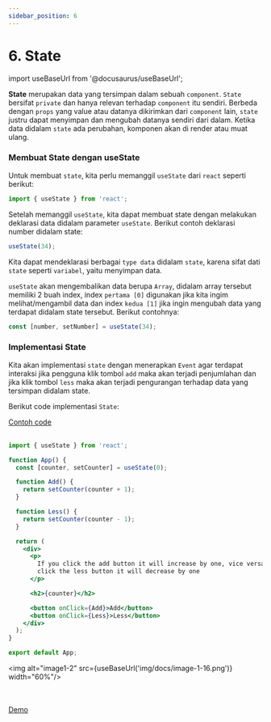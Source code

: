 ```yaml
---
sidebar_position: 6
---
```


# 6. State

import useBaseUrl from '@docusaurus/useBaseUrl';

**State** merupakan data yang tersimpan dalam sebuah `component`. `State` bersifat `private` dan hanya relevan terhadap `component` itu sendiri. Berbeda dengan `props` yang value atau datanya dikirimkan dari `component` lain, `state` justru dapat menyimpan dan mengubah datanya sendiri dari dalam. Ketika data didalam `state` ada perubahan, komponen akan di render atau muat ulang.

### Membuat State dengan useState

Untuk membuat `state`, kita perlu memanggil `useState` dari `react` seperti berikut:

```jsx
import { useState } from 'react';
```

Setelah memanggil `useState`, kita dapat membuat state dengan melakukan deklarasi data didalam parameter `useState`. Berikut contoh deklarasi number didalam state:

```jsx
useState(34);
```

Kita dapat mendeklarasi berbagai `type data` didalam `state`, karena sifat dati `state` seperti `variabel`, yaitu menyimpan data.

`useState` akan mengembalikan data berupa `Array`, didalam array tersebut memiliki 2 buah index, index `pertama [0]` digunakan jika kita ingim melihat/mengambil data dan index `kedua [1]` jika ingin mengubah data yang terdapat didalam state tersebut. Berikut contohnya:

```jsx
const [number, setNumber] = useState(34);
```

### Implementasi State

Kita akan implementasi `state` dengan menerapkan `Event` agar terdapat interaksi jika pengguna klik tombol `add` maka akan terjadi penjumlahan dan jika klik tombol `less` maka akan terjadi pengurangan terhadap data yang tersimpan didalam state.

Berikut code implementasi `State`:

<a class="btn-example-code" href="https://github.com/demo-dumbways/ebook-code-results-stage-2/blob/8-frontend-react-js-fundamental/src/App.js">
Contoh code
</a>

<br />
<br />

```jsx {1,4,6-8,10-12,21,23,24} title=App.js
import { useState } from 'react';

function App() {
  const [counter, setCounter] = useState(0);

  function Add() {
    return setCounter(counter + 1);
  }

  function Less() {
    return setCounter(counter - 1);
  }

  return (
    <div>
      <p>
        If you click the add button it will increase by one, vice versa if you
        click the less button it will decrease by one
      </p>

      <h2>{counter}</h2>

      <button onClick={Add}>Add</button>
      <button onClick={Less}>Less</button>
    </div>
  );
}

export default App;
```

<img alt="image1-2" src={useBaseUrl('img/docs/image-1-16.png')} width="60%"/>

<br />
<br />

<div>
<a class="btn-demo" href="https://ebook-code-results-stage-2-git-8-frontend-8602a9-demo-dumbways.vercel.app/">
Demo
</a>
</div>
